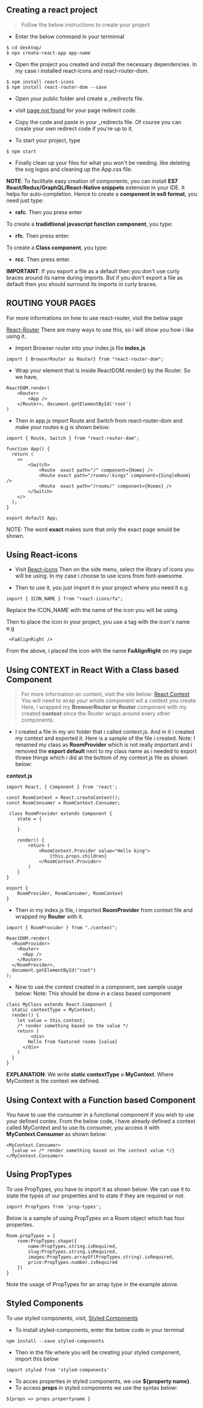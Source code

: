 ## Creating a react project

> Follow the below instructions to create your project
* Enter the below command in your terminnal
```
$ cd desktop/
$ npx create-react-app app-name
```
* Open the project you created  and install the necessary dependencies.
In my case i installed react-icons and react-router-dom.

```
$ npm install react-icons
$ npm install react-router-dom --save
```
* Open your public folder and create a _redirects file.
* visit [page not found](https://sung.codes/blog/2018/12/18/page-not-found-on-netlify-with-react-router/) for your page redirect code.
* Copy the code and paste in your _redirects file. Of course you can create your own redirect code if you're up to it.

* To start your project, type
```
$ npm start
```
* Finally clean up your files for what you won't be needing. like deleting the svg logos and cleaning up the App.css file.

**NOTE**: To facilitate easy creation of components, you can install
__ES7 React/Redux/GraphQL/React-Native snippets__ extension in your IDE.
It helps for auto-completion.
Hence to create a **component in es6 format**, you need just type:
* __rafc__. Then you press enter

To create a **tradidtional javascript function component**, you type:
* __rfc__. Then press enter.

To create a **Class component**, you type:
* __rcc__. Then press enter.

**IMPORTANT**: If you export a file as a default then you don't use curly
braces around its name during imports. But if you don't  export a file
as default then you should surround its imports in curly braces.

## ROUTING YOUR PAGES
For more informations on how to use react-router, visit the below page

[React-Router](https://reacttraining.com/react-router/web/guides/quick-start)
There are many ways to use this, so i will show you how i like using it.

* Import Browser router into your index.js file
    __index.js__

```
import { BrowserRouter as Router} from "react-router-dom";
```
* Wrap your <App /> element that is inside ReactDOM.render() by the
Router. So we have,

```
ReactDOM.render(
    <Router>
        <App />
    </Router>, document.getElementById('root')
)
```
* Then in app.js import Route and Switch from react-router-dom and make your
routes e.g is shown below:

```
import { Route, Switch } from "react-router-dom";

function App() {
  return (
    <>
        <Switch>
            <Route  exact path="/" component={Home} />
            <Route exact path="/rooms/:kings" component={SingleRoom} />
            <Route  exact path="/rooms/" component={Rooms} />
        </Switch>
    </>
  );
}

export default App;
```
NOTE: The word __exact__ makes sure that only the exact page would be shown.

## Using React-icons

* Visit [React-icons](https://react-icons.netlify.com/#/)
Then on the side menu, select the library of icons you will be using. In my case i choose to use icons from font-awesome.

* Then to use it, you just import it in your project where you need it e.g

```
import { ICON_NAME } from "react-icons/fa";
```
Replace the ICON_NAME with the name of the icon you will be using.

Then to place the icon in your project, you use a tag with the icon's name e.g

```
 <FaAlignRight />
```
From the above, i placed the icon with the name __FaAlignRight__ on my page


## Using CONTEXT in React With a Class based Component
> For more information on context, visit the site below:
[React Context](https://reactjs.org/docs/context.html)
You will need to wrap your whole component wit a context you create.
Here, i wrapped my __BrowserRouter or Router__ component with my created __context__ since
the Router wraps around every other components.
* I created a file in my src folder that i called context.js. And in it i created my context
and exported it. Here is a sample of the file i created. Note: I renamed my class as __RoomProvider__
which is not really important and i removed the __export default__ next to my class name as i needed
to export threee things which i did at the bottom of my context.js file as shown below:

**context.js**

```
import React, { Component } from 'react';

const RoomContext = React.createContext();
const RoomConsumer = RoomContext.Consumer;

 class RoomProvider extends Component {
    state = {

    }

    render() {
        return (
            <RoomContext.Provider value="Hello king">
                {this.props.children}
            </RoomContext.Provider>
        )
    }
}

export {
    RoomProvider, RoomConsumer, RoomContext
}
```
* Then in my index.js file, i imported **RoomProvider** from context file and wrapped 
my __Router__ with it.

```
import { RoomProvider } from "./context";

ReactDOM.render(
  <RoomProvider>
    <Router>
      <App />
    </Router>
  </RoomProvider>,
  document.getElementById("root")
);
```
* Now to use the context created in a component, see sample usage below:
Note: This should be done in a class based component

```
class MyClass extends React.Component {
  static contextType = MyContext;
  render() {
    let value = this.context;
    /* render something based on the value */
    return (
         <div>
        Hello from featured rooms {value}
      </div>
    )  
  }
}
```
**EXPLANATION**: We write __static contextType = MyContext__. Where MyContext is the 
context we defined.

## Using Context with a Function based Component
You have to use the consumer in a functional component if you wish to use your defined contex.
From the below code, i have already defined a context called MyContext and to use its consumer,
you access it with __MyContext.Consumer__ as shown below:

```
<MyContext.Consumer>
  {value => /* render something based on the context value */}
</MyContext.Consumer>
```




## Using PropTypes
To use PropTypes, you have to import it as shown below:
We can use it to state the types of our properties and to state if they are required or not.

```
import PropTypes from 'prop-types';
```
Below is a sample of using PropTypes on a Room object which has four properties.
```
Room.propTypes = {
    room:PropTypes.shape({
        name:PropTypes.string.isRequired,
        slug:PropTypes.string.isRequired,
        images:PropTypes.arrayOf(PropTypes.string).isRequired,
        price:PropTypes.number.isRequired
    })
}
```
Note the usage of PropTypes for an array type in the example above.

## Styled Components
To use styled components, visit,
[Styled Components](https://styled-components.com/)

* To install styled-components, enter the below code in your terminal

```
npm install --save styled-components
```
* Then in the file where you will be creating your styled component, import this below

```
import styled from 'styled-components'
```

* To acces properties in styled components, we use __${property name}__.
* To access __props__ in styled components we use the syntax below:
```
${props => props.propertyname }
```

